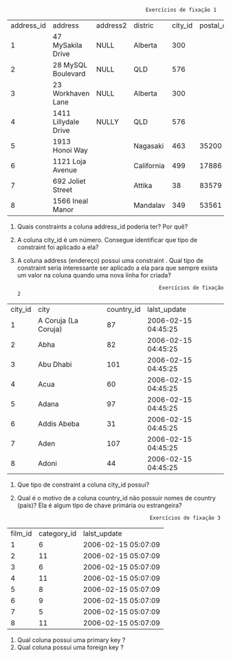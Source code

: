                                                  Exercícios de fixação 1


<table>
  <tr>
    <td>address_id</td>
    <td>address</td>
    <td>address2</td>
    <td>distric</td>
    <td>city_id</td>
    <td>postal_code</td>
    <td>phone</td>
  </tr>
  <tr>
   <td>1</td>
   <td>47 MySakila Drive</td>
   <td>NULL</td>
   <td>Alberta</td>
   <td>300</td>
   <td></td>
   <td></td>
  </tr>
    <tr>
   <td>2</td>
   <td>28 MySQL Boulevard</td>
   <td>NULL</td>
   <td>QLD</td>
   <td>576</td>
   <td></td>
   <td></td>
  </tr>
      <tr>
   <td>3</td>
   <td>23 Workhaven Lane</td>
   <td>NULL</td>
   <td>Alberta</td>
   <td>300</td>
   <td></td>
   <td>14033335568</td>
  </tr>
      <tr>
   <td>4</td>
   <td>1411 Lillydale Drive</td>
   <td>NULLY</td>
   <td>QLD</td>
   <td>576</td>
   <td></td>
   <td>6172235589</td>
  </tr>
      <tr>
   <td>5</td>
   <td>1913 Honoi Way</td>
   <td></td>
   <td>Nagasaki</td>
   <td>463</td>
   <td>35200</td>
   <td>28303384290</td>
  </tr>
      <tr>
   <td>6</td>
   <td>1121 Loja Avenue</td>
   <td></td>
   <td>California</td>
   <td>499</td>
   <td>17886</td>
   <td>838635286649</td>
  </tr>
      <tr>
   <td>7</td>
   <td>692 Joliet Street</td>
   <td></td>
   <td>Attika</td>
   <td>38</td>
   <td>83579</td>
   <td>448477190408</td>
  </tr>
      <tr>
   <td>8</td>
   <td>1566 Ineal Manor</td>
   <td></td>
   <td>Mandalav</td>
   <td>349</td>
   <td>53561</td>
   <td>705814003527</td>
  </tr>
</table>


1. Quais constraints a coluna address_id poderia ter? Por quê?
2. A coluna city_id é um número. Consegue identificar que tipo de constraint foi aplicado a ela?
3. A coluna address (endereço) possui uma constraint . Qual tipo de constraint seria interessante ser aplicado a ela para que sempre exista um valor na coluna quando uma nova linha for criada?


                                                     Exercícios de fixação 2
<table>
   <tr>
    <td>city_id</td>
    <td>city</td>
    <td>country_id</td>
    <td>lalst_update</td>
  </tr>
     <tr>
   <td>1</td>
   <td>A Coruja (La Coruja)</td>
   <td>87</td>
   <td>2006-02-15 04:45:25</td>
  </tr>
     <tr>
   <td>2</td>
   <td>Abha</td>
   <td>82</td>
   <td>2006-02-15 04:45:25</td>
  </tr>
     <tr>
   <td>3</td>
   <td>Abu Dhabi</td>
   <td>101</td>
   <td>2006-02-15 04:45:25</td>
  </tr>
     <tr>
   <td>4</td>
   <td>Acua</td>
   <td>60</td>
   <td>2006-02-15 04:45:25</td>
  </tr>
     <tr>
   <td>5</td>
   <td>Adana</td>
   <td>97</td>
   <td>2006-02-15 04:45:25</td>
  </tr>
     <tr>
   <td>6</td>
   <td>Addis Abeba</td>
   <td>31</td>
   <td>2006-02-15 04:45:25</td>
  </tr>
     <tr>
   <td>7</td>
   <td>Aden</td>
   <td>107</td>
   <td>2006-02-15 04:45:25</td>
  </tr>
     <tr>
   <td>8</td>
   <td>Adoni</td>
   <td>44</td>
   <td>2006-02-15 04:45:25</td>
  </tr>
</table>

1. Que tipo de constraint a coluna city_id possui?
2. Qual é o motivo de a coluna country_id não possuir nomes de country (país)? Ela é algum tipo de chave primária ou estrangeira?   

                                                  Exercícios de fixação 3
                                                  
<table>
   <tr>
    <td>film_id</td>
    <td>category_id</td>
    <td>lalst_update</td>
  </tr>
     <tr>
   <td>1</td>
   <td>6</td>
   <td>2006-02-15  05:07:09</td>
  </tr>
     <tr>
   <td>2</td>
   <td>11</td>
   <td>2006-02-15  05:07:09</td>
  </tr>
     <tr>
   <td>3</td>
   <td>6</td>
   <td>2006-02-15  05:07:09</td>
  </tr>
     <tr>
   <td>4</td>
   <td>11</td>
   <td>2006-02-15  05:07:09</td>
  </tr>
     <tr>
   <td>5</td>
   <td>8</td>
   <td>2006-02-15  05:07:09</td>
  </tr>
     <tr>
   <td>6</td>
   <td>9</td>
   <td>2006-02-15  05:07:09</td>
  </tr>
     <tr>
   <td>7</td>
   <td>5</td>
   <td>2006-02-15  05:07:09</td>
  </tr>
     <tr>
   <td>8</td>
   <td>11</td>
   <td>2006-02-15 05:07:09</td>
  </tr>
</table>

1. Qual coluna possui uma primary key ?
2. Qual coluna possui uma foreign key ?
